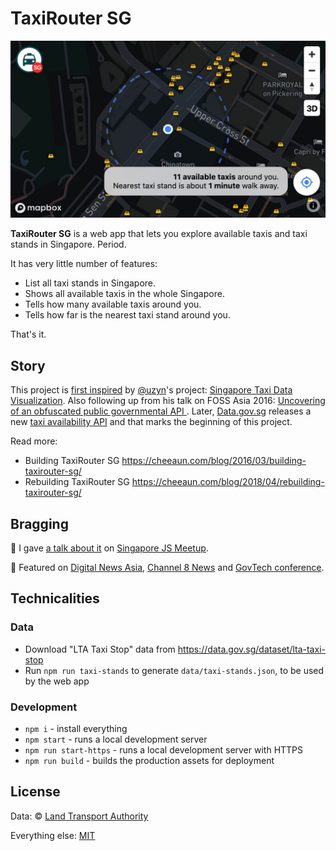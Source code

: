 # TaxiRouter SG

![](screenshots/screenshot-3.jpg)

**TaxiRouter SG** is a web app that lets you explore available taxis and taxi stands in Singapore. Period.

It has very little number of features:

- List all taxi stands in Singapore.
- Shows all available taxis in the whole Singapore.
- Tells how many available taxis around you.
- Tells how far is the nearest taxi stand around you.

That's it.

## Story

This project is [first inspired](https://twitter.com/cheeaun/status/710632610607726592) by [@uzyn](https://github.com/uzyn)'s project: [Singapore Taxi Data Visualization](http://uzyn.github.io/taxisg/). Also following up from his talk on FOSS Asia 2016: [Uncovering of an obfuscated public governmental API ](https://speakerdeck.com/uzyn/uncovering-of-an-obfuscated-public-governmental-api-foss-asia-2016). Later, [Data.gov.sg](https://data.gov.sg/) releases a new [taxi availability API](https://developers.data.gov.sg/transport/taxi-availability) and that marks the beginning of this project.

Read more:

- Building TaxiRouter SG https://cheeaun.com/blog/2016/03/building-taxirouter-sg/
- Rebuilding TaxiRouter SG https://cheeaun.com/blog/2018/04/rebuilding-taxirouter-sg/

## Bragging

🎤 I gave [a talk about it](https://engineers.sg/video/taxi-router-talk-js--737) on [Singapore JS Meetup](https://www.meetup.com/Singapore-JS/events/231037529/).

🌟 Featured on [Digital News Asia](https://www.digitalnewsasia.com/digital-economy/datasets-rest-us-datagovsg), [Channel 8 News](https://www.youtube.com/watch?v=8zH8fbUNdKI) and [GovTech conference](https://twitter.com/heliumlife/status/784217428410544128).

## Technicalities

### Data

- Download "LTA Taxi Stop" data from https://data.gov.sg/dataset/lta-taxi-stop
- Run `npm run taxi-stands` to generate `data/taxi-stands.json`, to be used by the web app

### Development

- `npm i` - install everything
- `npm start` - runs a local development server
- `npm run start-https` - runs a local development server with HTTPS
- `npm run build` - builds the production assets for deployment

## License

Data: © [Land Transport Authority](http://www.lta.gov.sg/)

Everything else: [MIT](http://cheeaun.mit-license.org/)
